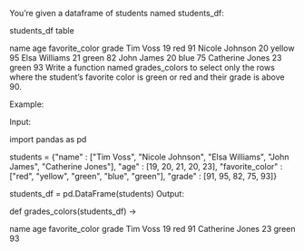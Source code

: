 You’re given a dataframe of students named students_df:

students_df table

name	age	favorite_color	grade
Tim Voss	19	red	91
Nicole Johnson	20	yellow	95
Elsa Williams	21	green	82
John James	20	blue	75
Catherine Jones	23	green	93
Write a function named grades_colors to select only the rows where the student’s favorite color is green or red and their grade is above 90.

Example:

Input:

import pandas as pd

students = {"name" : ["Tim Voss", "Nicole Johnson", "Elsa Williams", "John James", "Catherine Jones"], "age" : [19, 20, 21, 20, 23], "favorite_color" : ["red", "yellow", "green", "blue", "green"], "grade" : [91, 95, 82, 75, 93]}

students_df = pd.DataFrame(students)
Output:

def grades_colors(students_df) ->

name	age	favorite_color	grade
Tim Voss	19	red	91
Catherine Jones	23	green	93
